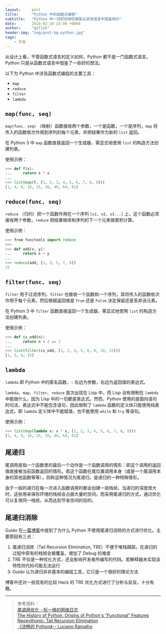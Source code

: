 ```yaml
---
layout:     post
title:      "Python 中的函数式编程"
subtitle:   "Python 中一切好的特性都是从其他语言中借鉴来的"
date:       2018-02-10 14:00 +0800
author:     "gsfish"
header-img: "img/post-bg-python.jpg"
tags:
    - 开发
---
```


从设计上看，不管函数式语言的定义如何，Python 都不是一门函数式语言。Python 只是从函数式语言中借鉴了一些好的想法。

以下为 Python 中涉及函数式编程的主要工具：

* `map`
* `reduce`
* `filter`
* `lambda`

## `map(func, seq)`

`map(func, seq)` （映射）函数接收两个参数，一个是函数，一个是序列，`map` 将传入的函数依次作用到序列的每个元素，并把结果作为新的 `list` 返回。

在 Python 3 中 `map` 函数直接返回一个生成器，需显式地使用 `list` 的构造方法创建列表。

使用示例：

```python
>>> def f(x):
...     return x * x
...
>>> list(map(f, [1, 2, 3, 4, 5, 6, 7, 8, 9]))
[1, 4, 9, 16, 25, 36, 49, 64, 81]
```

## `reduce(func, seq)`

`reduce` （归约）把一个函数作用在一个序列 `[x1, x2, x3...]` 上，这个函数必须接收两个参数，`reduce` 把结果继续和序列的下一个元素做累积计算。

使用示例：

```python
>>> from functools import reduce
>>>
>>> def add(x, y):
...     return x + y
...
>>> reduce(add, [1, 3, 5, 7, 9])
25
```

## `filter(func, seq)`

`filter` 用于过滤序列。`filter` 也接收一个函数和一个序列，其将传入的函数依次作用于每个元素，然后根据返回值是 `True` 还是 `False` 决定保留还是丢弃该元素。

在 Python 3 中 `filter` 函数直接返回一个生成器，需显式地使用 `list` 的构造方法创建列表。

使用示例：

```python
>>> def is_odd(n):
...     return n % 2 == 1
... 
>>> list(filter(is_odd, [1, 2, 4, 5, 6, 9, 10, 15]))
[1, 5, 9, 15]
```

## `lambda`

`lambda` 即 Python 中的匿名函数，`:` 左边为参数，右边为返回值的表达式。

`lambda`、`map`、`filter`、`reduce` 首次出现在 Lisp 中，而 Lisp 没有限制在 `lambda` 中能做什么，因为 Lisp 中的一切都是表达式。然而，Python 使用的是面向语句的句法，表达式中不能包含语句，因此限制了 `lambda` 函数的定义体只能使用纯表达式，即 `lambda` 定义体中不能赋值，也不能使用 `while` 和 `try` 等语句。

使用示例：

```python
>>> list(map(lambda x: x * x, [1, 2, 3, 4, 5, 6, 7, 8, 9]))
[1, 4, 9, 16, 25, 36, 49, 64, 81]
```

## 尾递归

尾调用是指一个函数里的最后一个动作是一个函数调用的情形：即这个调用的返回值直接被当前函数返回的情形。若这个函数在尾位置调用本身（或是一个尾调用本身的其他函数等等），则称这种情况为尾递归，是递归的一种特殊情形。

由于一般的递归在每一次进入函数调用时都会创建一层栈帧，当递归的深度很大时，这些用来保存环境的栈帧会占据大量的空间。而采用尾递归的方式，通过优化可以复用同一栈帧，从而达到节省空间的目的。

## 尾递归消除

Guido 在[一篇博客](https://neopythonic.blogspot.com/2009/04/tail-recursion-elimination.html)中提到了为什么 Python 不使用尾递归消除的方式进行优化。主要原因有三点：

1. 尾递归消除（Tail Recursion Elimination, TRE）不便于堆栈跟踪。在递归的过程中原有的栈帧会被覆盖，增加了 Debug 的难度
2. TRE 不仅是一种优化方式，还会影响开发者所编写的代码。若解释器未实现该特性则代码可能无法运行
3. Guido 认为递归并非基本的编程工具，它只是一个很好的理论方法

博客中还对一些现有的比较 Hack 的 TRE 优化方式进行了分析与反驳，十分有趣。


---

> 参考资料：  
> [尾调用优化 - 阮一峰的网络日志](http://www.ruanyifeng.com/blog/2015/04/tail-call.html)  
> [The History of Python: Origins of Python's "Functional" Features](https://python-history.blogspot.com/2009/04/origins-of-pythons-functional-features.html)  
> [Neopythonic: Tail Recursion Elimination](https://neopythonic.blogspot.com/2009/04/tail-recursion-elimination.html)  
> [《流畅的 Python》-- Luciano Ramalho](https://www.amazon.cn/dp/B072HMKKPG)  
